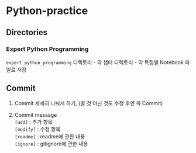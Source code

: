 # Python-practice

## Directories

### Expert Python Programming

`expert_python_programming` 디렉토리 - 각 챕터 디렉토리 - 각 특징별 Notebook 파일로 저장


## Commit

1. Commit 세세히 나눠서 하기, (별 것 아닌 것도 수정 후엔 꼭 Commit)

2. Commit message  
    `[add]` : 추가 항목  
    `[modify]` : 수정 항목  
    `[readme]` : readme에 관한 내용  
    `[ignore]` : gitignore에 관한 내용  